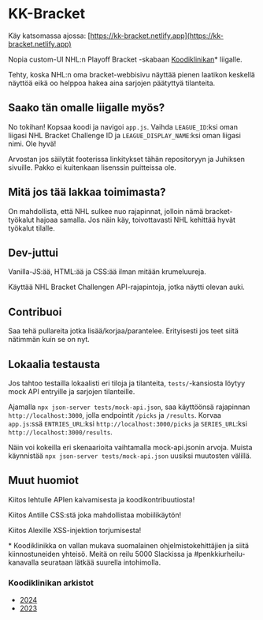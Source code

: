 # KK-Bracket

Käy katsomassa ajossa: [https://kk-bracket.netlify.app](https://kk-bracket.netlify.app)

Nopia custom-UI NHL:n Playoff Bracket -skabaan [Koodiklinikan](https://koodiklinikka.fi)\* liigalle.

Tehty, koska NHL:n oma bracket-webbisivu näyttää pienen laatikon keskellä näyttöä eikä oo helppoa hakea aina sarjojen päätyttyä tilanteita.

## Saako tän omalle liigalle myös?

No tokihan! Kopsaa koodi ja navigoi `app.js`. Vaihda `LEAGUE_ID`:ksi oman liigasi NHL Bracket Challenge ID ja `LEAGUE_DISPLAY_NAME`:ksi oman liigasi nimi. Ole hyvä!

Arvostan jos säilytät footerissa linkitykset tähän repositoryyn ja Juhiksen sivuille. Pakko ei kuitenkaan lisenssin puitteissa ole.

## Mitä jos tää lakkaa toimimasta?

On mahdollista, että NHL sulkee nuo rajapinnat, jolloin nämä bracket-työkalut hajoaa samalla. Jos näin käy, toivottavasti NHL kehittää hyvät työkalut tilalle.

## Dev-juttui

Vanilla-JS:ää, HTML:ää ja CSS:ää ilman mitään krumeluureja.

Käyttää NHL Bracket Challengen API-rajapintoja, jotka näytti olevan auki.

## Contribuoi

Saa tehä pullareita jotka lisää/korjaa/parantelee. Erityisesti jos teet siitä nätimmän kuin se on nyt.

## Lokaalia testausta

Jos tahtoo testailla lokaalisti eri tiloja ja tilanteita, `tests/`-kansiosta löytyy mock API entryille ja sarjojen tilanteille.

Ajamalla `npx json-server tests/mock-api.json`, saa käyttöönsä rajapinnan `http://localhost:3000`, jolla endpointit `/picks` ja `/results`. Korvaa `app.js`:ssä `ENTRIES_URL`:ksi `http://localhost:3000/picks` ja `SERIES_URL`:ksi `http://localhost:3000/results`.

Näin voi kokeilla eri skenaarioita vaihtamalla mock-api.jsonin arvoja. Muista käynnistää `npx json-server tests/mock-api.json` uusiksi muutosten välillä.

## Muut huomiot

Kiitos lehtulle APIen kaivamisesta ja koodikontribuutiosta!

Kiitos Antille CSS:stä joka mahdollistaa mobiilikäytön!

Kiitos Alexille XSS-injektion torjumisesta!

\* Koodiklinikka on vallan mukava suomalainen ohjelmistokehittäjien ja siitä kiinnostuneiden yhteisö. Meitä on reilu 5000 Slackissa ja #penkkiurheilu-kanavalla seurataan lätkää suurella intohimolla.

### Koodiklinikan arkistot
- [2024](https://kk-bracket.netlify.app/archive/2024/2024.html)
- [2023](https://kk-bracket.netlify.app/archive/2023/2023.html)
